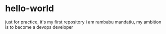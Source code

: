 # hello-world
just for practice, it's my first repository
i am rambabu mandatiu, my ambition is to become a devops developer

